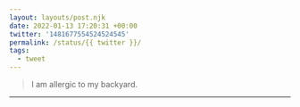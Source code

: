 ```yaml
---
layout: layouts/post.njk
date: 2022-01-13 17:20:31 +00:00
twitter: '1481677554524524545'
permalink: /status/{{ twitter }}/
tags: 
  - tweet
---
```


> I am allergic to my backyard.

---

